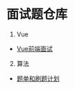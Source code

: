 # 面试题仓库
1. Vue
- [Vue前端面试](https://vue3js.cn/interview/)
2. 算法
- [题单和刷题计划](https://github.com/krahets/LeetCode-Book)

